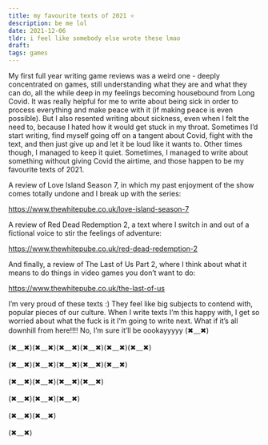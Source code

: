 ```yaml
---
title: my favourite texts of 2021 ⭐️
description: be me lol
date: 2021-12-06
tldr: i feel like somebody else wrote these lmao
draft: 
tags: games
---
```



My first full year writing game reviews was a weird one - deeply concentrated on games, still understanding what they are and what they can do, all the while deep in my feelings becoming housebound from Long Covid. It was really helpful for me to write about being sick in order to process everything and make peace with it (if making peace is even possible). But I also resented writing about sickness, even when I felt the need to, because I hated how it would get stuck in my throat. Sometimes I’d start writing, find myself going off on a tangent about Covid, fight with the text, and then just give up and let it be loud like it wants to. Other times though, I managed to keep it quiet. Sometimes, I managed to write about something without giving Covid the airtime, and those happen to be my favourite texts of 2021. 

A review of Love Island Season 7, in which my past enjoyment of the show comes totally undone and I break up with the series:

https://www.thewhitepube.co.uk/love-island-season-7

A review of Red Dead Redemption 2, a text where I switch in and out of a fictional voice to stir the feelings of adventure:

https://www.thewhitepube.co.uk/red-dead-redemption-2

And finally, a review of The Last of Us Part 2, where I think about what it means to do things in video games you don’t want to do:

https://www.thewhitepube.co.uk/the-last-of-us

I’m very proud of these texts :) They feel like big subjects to contend with, popular pieces of our culture. When I write texts I’m this happy with, I get so worried about what the fuck is it I’m going to write next. What if it’s all downhill from here!!!! No, I’m sure it’ll be oookayyyyy (✖﹏✖)

(✖﹏✖)(✖﹏✖)(✖﹏✖)(✖﹏✖)(✖﹏✖)(✖﹏✖)

(✖﹏✖)(✖﹏✖)(✖﹏✖)(✖﹏✖)(✖﹏✖)

(✖﹏✖)(✖﹏✖)(✖﹏✖)(✖﹏✖)

(✖﹏✖)(✖﹏✖)(✖﹏✖)

(✖﹏✖)(✖﹏✖)

(✖﹏✖)